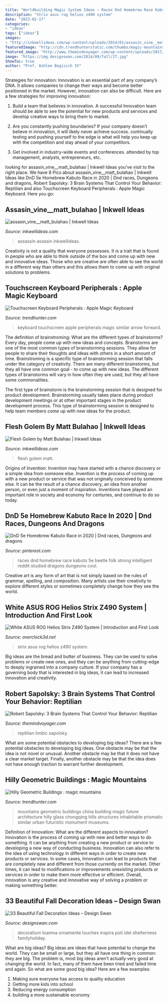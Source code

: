 ```yaml
---
title: "Worldbuilding Magic System Ideas ~ Races Dnd Homebrew Race Kabuto 5e Beetle Folk Strong Intelligent Reddit Studied Dragons Dungeons Cool"
description: "Strix asus rog helios z490 system"
date: "2023-02-17"
categories:
- "ideas"
tags: ["ideas"]
images:
- "http://inkwellideas.com/wp-content/uploads/2014/01/assasin_vine__matt_bulahao.png"
featuredImage: "http://cdn.trendhunterstatic.com/thumbs/magic-mountains.jpeg"
featured_image: "http://www.themindvoyager.com/wp-content/uploads/2017/09/3-Brain-Systems-That-Control-Your-Behavior-Reptilian-Limbic-Neo-Cortex-Robert-Sapolsky.jpeg"
image: "https://img.designswan.com/2014/09/fall/27.jpg"
ShowToc: true
author: "Prof. Ashlee Bogisich IV"
---
```



Strategies for innovation:
Innovation is an essential part of any company’s DNA. It allows companies to change their ways and become better positioned in the market. However, innovation can also be difficult. Here are a few strategies for improving innovation:
1. Build a team that believes in innovation. A successful Innovation team should be able to see the potential for new products and services and develop creative ways to bring them to market.

2. Are you constantly pushing boundaries? If your company doesn’t believe in innovation, it will likely never achieve success. continually testing and pushing yourself to the edge is what will help you keep up with the competition and stay ahead of your competitors.

3. Get involved in industry-wide events and conferences. attended by top management, analysts, entrepreneurs, etc.

	

		
looking for assasin_vine__matt_bulahao | Inkwell Ideas you've visit to the right place. We have 8 Pics about assasin_vine__matt_bulahao | Inkwell Ideas like DnD 5e Homebrew Kabuto Race in 2020 | Dnd races, Dungeons and dragons, Robert Sapolsky: 3 Brain Systems That Control Your Behavior: Reptilian and also Touchscreen Keyboard Peripherals : Apple Magic Keyboard. Here you go:
		
    
## Assasin_vine__matt_bulahao | Inkwell Ideas

<img loading=lazy src="http://inkwellideas.com/wp-content/uploads/2014/01/assasin_vine__matt_bulahao.png" onerror="this.onerror=null;this.src='https://tse3.mm.bing.net/th?id=OIP.UoTMuUo62OmzIPGTn2660wHaKG&amp;pid=15.1';" alt="assasin_vine__matt_bulahao | Inkwell Ideas">

_Source: inkwellideas.com_

>assassin assasin inkwellideas. 

	

Creativity is not a quality that everyone possesses. It is a trait that is found in people who are able to think outside of the box and come up with new and innovative ideas. Those who are creative are often able to see the world in a different way than others and this allows them to come up with original solutions to problems.

    
## Touchscreen Keyboard Peripherals : Apple Magic Keyboard

<img loading=lazy src="http://cdn.trendhunterstatic.com/thumbs/apple-magic-keyboard.jpeg" onerror="this.onerror=null;this.src='https://tse4.mm.bing.net/th?id=OIP.ouuB4MvoffXrScFsM6gaegHaDF&amp;pid=15.1';" alt="Touchscreen Keyboard Peripherals : Apple Magic Keyboard">

_Source: trendhunter.com_

>keyboard touchscreen apple peripherals magic similar arrow forward. 

	

The definition of brainstroming: What are the different types of brainstorms?
Every day, people come up with new ideas and concepts. Brainstorms are one of the most common types of brainstorming sessions. They allow for people to share their thoughts and ideas with others in a short amount of time. Brainstroming is a specific type of brainstorming session that falls under the category of creativity. 
There are many different brainstorms, but they all have one common goal - to come up with new ideas. The different types of brainstorms will vary in how often they are used, but they all have some commonalities. 

The first type of brainstorm is the brainstorming session that is designed for product development. Brainstorming usually takes place during product development meetings or at other important stages in the product development process. This type of brainstorming session is designed to help team members come up with new ideas for the product.

    
## Flesh Golem By Matt Bulahao | Inkwell Ideas

<img loading=lazy src="http://inkwellideas.com/wp-content/uploads/2013/01/golem_flesh__matt_bulahao_sm.png" onerror="this.onerror=null;this.src='https://tse1.mm.bing.net/th?id=OIP.BsHO-xpAd8nOHwy_ew5XUwAAAA&amp;pid=15.1';" alt="Flesh Golem by Matt Bulahao | Inkwell Ideas">

_Source: inkwellideas.com_

>flesh golem matt. 

	

Origins of Invention: Invention may have started with a chance discovery or a simple idea from someone else.
Invention is the process of coming up with a new product or service that was not originally conceived by someone else. It can be the result of a chance discovery, an idea from another person, or even just a moment of inspiration. Inventions have played an important role in society and economy for centuries, and continue to do so today.

    
## DnD 5e Homebrew Kabuto Race In 2020 | Dnd Races, Dungeons And Dragons

<img loading=lazy src="https://i.pinimg.com/736x/07/a3/aa/07a3aa8c8e8169d61c4450f9902ab4bf.jpg" onerror="this.onerror=null;this.src='https://tse2.mm.bing.net/th?id=OIP.2PkDI2-VwGfkIhVcPrMJ2AHaJl&amp;pid=15.1';" alt="DnD 5e Homebrew Kabuto Race in 2020 | Dnd races, Dungeons and dragons">

_Source: pinterest.com_

>races dnd homebrew race kabuto 5e beetle folk strong intelligent reddit studied dragons dungeons cool. 

	

Creative art is any form of art that is not simply based on the rules of grammar, spelling, and composition. Many artists use their creativity to explore different styles or sometimes completely change how they see the world.

    
## White ASUS ROG Helios Strix Z490 System | Introduction And First Look

<img loading=lazy src="https://overclock3d.net/gfx/articles/2020/08/19164109692l.JPG" onerror="this.onerror=null;this.src='https://tse2.mm.bing.net/th?id=OIP.QXTavTYA5ZCv1khmR-3FcQHaEK&amp;pid=15.1';" alt="White ASUS ROG Helios Strix Z490 System | Introduction and First Look">

_Source: overclock3d.net_

>strix asus rog helios z490 system. 

	

Big ideas are the bread and butter of business. They can be used to solve problems or create new ones, and they can be anything from cutting-edge to deeply ingrained into a company culture. If your company has a governing body that is interested in big ideas, it can lead to increased innovation and creativity.

    
## Robert Sapolsky: 3 Brain Systems That Control Your Behavior: Reptilian

<img loading=lazy src="http://www.themindvoyager.com/wp-content/uploads/2017/09/3-Brain-Systems-That-Control-Your-Behavior-Reptilian-Limbic-Neo-Cortex-Robert-Sapolsky.jpeg" onerror="this.onerror=null;this.src='https://tse1.mm.bing.net/th?id=OIP.KVx56S8KAroFgjZGNcGQIQHaEK&amp;pid=15.1';" alt="Robert Sapolsky: 3 Brain Systems That Control Your Behavior: Reptilian">

_Source: themindvoyager.com_

>reptilian limbic sapolsky. 

	

What are some potential obstacles to developing big ideas?
There are a few potential obstacles to developing big ideas. One obstacle may be that the idea is not novel or unusual. Another obstacle may be that it does not have a clear market target. Finally, another obstacle may be that the idea does not have enough traction to warrant further development.

    
## Hilly Geometric Buildings : Magic Mountains

<img loading=lazy src="http://cdn.trendhunterstatic.com/thumbs/magic-mountains.jpeg" onerror="this.onerror=null;this.src='https://tse3.mm.bing.net/th?id=OIP.5jfLYp7UA0x8VjfCbNK3QAHaEX&amp;pid=15.1';" alt="Hilly Geometric Buildings : magic mountains">

_Source: trendhunter.com_

>mountains geometric buildings china building magic future architecture hilly glass chongqing hills structures inhabitable prismatic similar urban futuristic monument museums. 

	

Definition of Innovation: What are the different aspects to innovation?
Innovation is the process of coming up with new and better ways to do something. It can be anything from creating a new product or service to developing a new way of conducting business. Innovation can also refer to the idea of using technology in different ways in order to create new products or services. In some cases, Innovation can lead to products that are completely new and different from those currently on the market. Other times, it can lead to modifications or improvements onexisting products or services in order to make them more effective or efficient. Overall, innovation is any creative and innovative way of solving a problem or making something better.

    
## 33 Beautiful Fall Decoration Ideas – Design Swan

<img loading=lazy src="https://img.designswan.com/2014/09/fall/27.jpg" onerror="this.onerror=null;this.src='https://tse4.mm.bing.net/th?id=OIP.1a5ITxLUYzfUh03nVqhP5AHaJS&amp;pid=15.1';" alt="33 Beautiful Fall Decoration Ideas – Design Swan">

_Source: designswan.com_

>decoratiuni toamna ornamente touches inspira poti idei shelterness familyholiday. 

	

What are big ideas?
Big ideas are ideas that have potential to change the world. They can be small or large, but they all have one thing in common: they are big. The problem is, most big ideas aren't actually very good at changing the world. In fact, many of them have been tried and failed time and again. So what are some good big idea? Here are a few examples: 
1. Making sure everyone has access to quality education 
2. Getting more kids into school 
3. Reducing energy consumption 
4. building a more sustainable economy 

